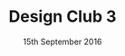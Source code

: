 ---
layout: default
category: event

title: Design Club 3
date: 15th September 2016
doors: 6:30pm
ticketLink: https://www.eventbrite.co.uk/e/design-club-3-tickets-27383834787#tickets

venueName: The Trampery
venueLocation: Old Street, Shoreditch
venueAddress: 239 Old St, London EC1V 9EY
venueLat: "51.5265793"
venueLong: "-0.0843814"

speakerOne: Al Monk
speakerOneImg: al-monk.jpg
speakerOneJob: Sr. Product Designer, Heroku
speakerOneTwitter: "@almonk"
speakerOneBio: >
  Al works as senior product designer at Heroku, helping build the platform that's powering much of the internet. 
  A designer, developer, and writer, Al is truly a jack-of-all-trades and master of at least a few. 
  He'll be sharing his experience of working for a US based company from the UK, and introducing a 
  'blueprint for remote working'.

speakerTwo: Courtney McNeil,<br> Simon Rohrbach
speakerTwoImg: deliveroo.jpg
speakerTwoJob: Design Leads, Deliveroo
speakerTwoTwitter: "@deliveroodesign"
speakerTwoBio: >
  Courtney &amp; Simon lead brand &amp; product respectively at Deliveroo&thinsp;&mdash;&thinsp;the 
  fast-growing food delivery company. For the first time, they'll be speaking about the process behind 
  Deliveroo’s recently unveiled new visual identity, their collaboration with DesignStudio, 
  and where the new look will take Deliveroo from here.

status: past
pastTitle: Working in the open
pastWriteup: https://blog.marvelapp.com/design-club-3-work-open/
pastPic: dc3-write-up.jpg
pastPhotos: http://joewatts.co/design-club-15-09-16.html
---